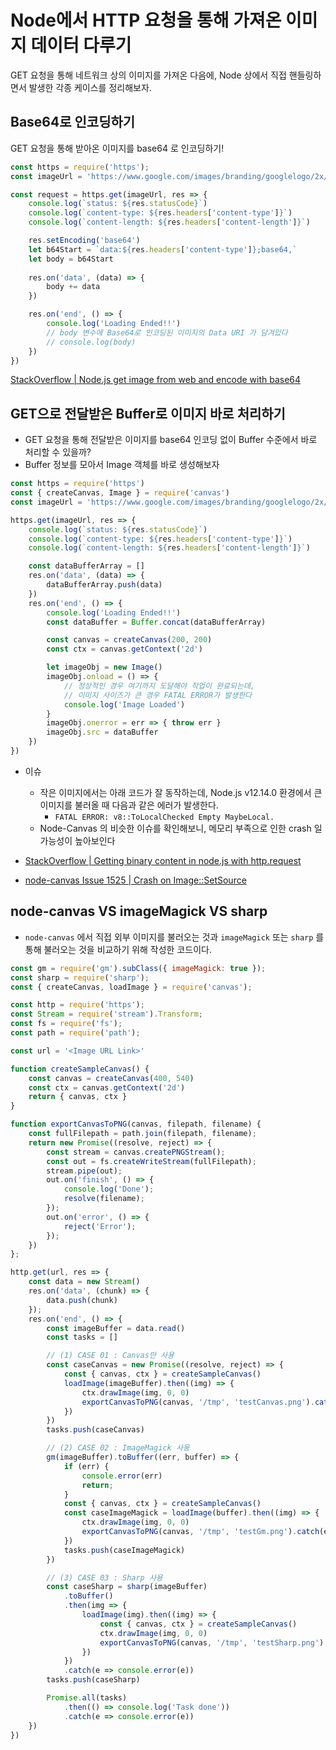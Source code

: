 # Node에서 HTTP 요청을 통해 가져온 이미지 데이터 다루기

GET 요청을 통해 네트워크 상의 이미지를 가져온 다음에, Node 상에서 직접 핸들링하면서 발생한 각종 케이스를 정리해보자.

## Base64로 인코딩하기

GET 요청을 통해 받아온 이미지를 base64 로 인코딩하기!

```javascript
const https = require('https');
const imageUrl = 'https://www.google.com/images/branding/googlelogo/2x/googlelogo_color_272x92dp.png'

const request = https.get(imageUrl, res => {
    console.log(`status: ${res.statusCode}`)
    console.log(`content-type: ${res.headers['content-type']}`)
    console.log(`content-length: ${res.headers['content-length']}`)

    res.setEncoding('base64')
    let b64Start = `data:${res.headers['content-type']};base64,`
    let body = b64Start
    
    res.on('data', (data) => {
        body += data
    })

    res.on('end', () => {
        console.log('Loading Ended!!')
        // body 변수에 Base64로 인코딩된 이미지의 Data URI 가 담겨있다
        // console.log(body)
    })
})
```

[StackOverflow | Node.js get image from web and encode with base64](https://stackoverflow.com/a/47567280)

## GET으로 전달받은 Buffer로 이미지 바로 처리하기

- GET 요청을 통해 전달받은 이미지를 base64 인코딩 없이 Buffer 수준에서 바로 처리할 수 있을까?
- Buffer 정보를 모아서 Image 객체를 바로 생성해보자

```javascript
const https = require('https')
const { createCanvas, Image } = require('canvas')
const imageUrl = 'https://www.google.com/images/branding/googlelogo/2x/googlelogo_color_272x92dp.png'

https.get(imageUrl, res => {
    console.log(`status: ${res.statusCode}`)
    console.log(`content-type: ${res.headers['content-type']}`)
    console.log(`content-length: ${res.headers['content-length']}`)

    const dataBufferArray = []
    res.on('data', (data) => {
        dataBufferArray.push(data)
    })
    res.on('end', () => {
        console.log('Loading Ended!!')
        const dataBuffer = Buffer.concat(dataBufferArray)

        const canvas = createCanvas(200, 200)
        const ctx = canvas.getContext('2d')

        let imageObj = new Image()
        imageObj.onload = () => { 
            // 정상적인 경우 여기까지 도달해야 작업이 완료되는데,
            // 이미지 사이즈가 큰 경우 FATAL ERROR가 발생한다
            console.log('Image Loaded') 
        }
        imageObj.onerror = err => { throw err }
        imageObj.src = dataBuffer
    })
})
```

- 이슈
    - 작은 이미지에서는 아래 코드가 잘 동작하는데, Node.js v12.14.0 환경에서 큰 이미지를 불러올 때 다음과 같은 에러가 발생한다.
        - `FATAL ERROR: v8::ToLocalChecked Empty MaybeLocal.`
    - Node-Canvas 의 비슷한 이슈를 확인해보니, 메모리 부족으로 인한 crash 일 가능성이 높아보인다

- [StackOverflow | Getting binary content in node.js with http.request](https://stackoverflow.com/a/21024737)
- [node-canvas Issue 1525 | Crash on Image::SetSource](https://github.com/Automattic/node-canvas/issues/1525)

## node-canvas VS imageMagick VS sharp

- `node-canvas` 에서 직접 외부 이미지를 불러오는 것과 `imageMagick` 또는 `sharp` 를 통해 불러오는 것을 비교하기 위해 작성한 코드이다.

```javascript
const gm = require('gm').subClass({ imageMagick: true });
const sharp = require('sharp');
const { createCanvas, loadImage } = require('canvas');

const http = require('https');
const Stream = require('stream').Transform;
const fs = require('fs');
const path = require('path');

const url = '<Image URL Link>'

function createSampleCanvas() {
    const canvas = createCanvas(400, 540)
    const ctx = canvas.getContext('2d')
    return { canvas, ctx }
}

function exportCanvasToPNG(canvas, filepath, filename) {
    const fullFilepath = path.join(filepath, filename);
    return new Promise((resolve, reject) => {
        const stream = canvas.createPNGStream();
        const out = fs.createWriteStream(fullFilepath); 
        stream.pipe(out);
        out.on('finish', () => {
            console.log('Done');
            resolve(filename);
        });
        out.on('error', () => {
            reject('Error');
        });
    })
};

http.get(url, res => {
    const data = new Stream()
    res.on('data', (chunk) => {
        data.push(chunk)
    });
    res.on('end', () => {
        const imageBuffer = data.read()
        const tasks = []

        // (1) CASE 01 : Canvas만 사용
        const caseCanvas = new Promise((resolve, reject) => {
            const { canvas, ctx } = createSampleCanvas()
            loadImage(imageBuffer).then((img) => {
                ctx.drawImage(img, 0, 0)
                exportCanvasToPNG(canvas, '/tmp', 'testCanvas.png').catch(e => console.error(e))
            })
        })
        tasks.push(caseCanvas)

        // (2) CASE 02 : ImageMagick 사용
        gm(imageBuffer).toBuffer((err, buffer) => {
            if (err) {
                console.error(err)
                return;
            }
            const { canvas, ctx } = createSampleCanvas()
            const caseImageMagick = loadImage(buffer).then((img) => {
                ctx.drawImage(img, 0, 0)
                exportCanvasToPNG(canvas, '/tmp', 'testGm.png').catch(e => console.error(e))
            })
            tasks.push(caseImageMagick)
        })

        // (3) CASE 03 : Sharp 사용
        const caseSharp = sharp(imageBuffer)
            .toBuffer()
            .then(img => {
                loadImage(img).then((img) => {
                    const { canvas, ctx } = createSampleCanvas()
                    ctx.drawImage(img, 0, 0)
                    exportCanvasToPNG(canvas, '/tmp', 'testSharp.png').catch(e => console.error(e))
                })
            })
            .catch(e => console.error(e))
        tasks.push(caseSharp)

        Promise.all(tasks)
            .then(() => console.log('Task done'))
            .catch(e => console.error(e))
    })
})
```

